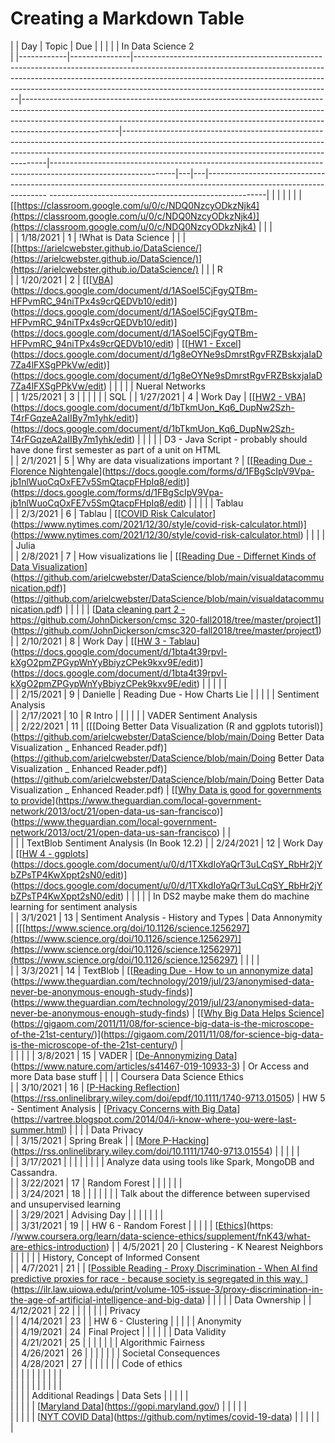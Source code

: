 # Creating a Markdown Table #
|            | Day           | Topic                                                                                                                                                                                                                                                                                     | Due                                                                                                                                                                                                                                                              |                                                                                                                                                                                                                       |                                                                                                             |   |   | In Data Science 2                                                                                                  
                                                      |
|------------|---------------|-------------------------------------------------------------------------------------------------------------------------------------------------------------------------------------------------------------------------------------------------------------------------------------------|------------------------------------------------------------------------------------------------------------------------------------------------------------------------------------------------------------------------------------------------------------------|-----------------------------------------------------------------------------------------------------------------------------------------------------------------------------------------------------------------------|-------------------------------------------------------------------------------------------------------------|---|---|--------------------------------------------------------------------------------------------------------------------
------------------------------------------------------|
|            |               |                                                                                                                                                                                                                                                                                           |                                                                                                                                                                                                                                                                  |                                                                                                                                                                                                                       | [[https://classroom.google.com/u/0/c/NDQ0NzcyODkzNjk4](https://classroom.google.com/u/0/c/NDQ0NzcyODkzNjk4)](https://classroom.google.com/u/0/c/NDQ0NzcyODkzNjk4) |   |   |                                                              
                                                                                                            |
| 1/18/2021  | 1             | !What is Data Science                                                                                                                                                                                                                                                                     |                                                                                                                                                                                                                                                                  |                                                                                                                                                                                                                       | [[https://arielcwebster.github.io/DataScience/](https://arielcwebster.github.io/DataScience/)](https://arielcwebster.github.io/DataScience/) |   |   | R                                                                                 
                                                                                       |
| 1/20/2021  | 2             | [[[[VBA](https://docs.google.com/document/d/1ASoeI5CjFgyQTBm-HFPvmRC_94niTPx4s9crQEDVb10/edit)](https://docs.google.com/document/d/1ASoeI5CjFgyQTBm-HFPvmRC_94niTPx4s9crQEDVb10/edit)](https://docs.google.com/document/d/1ASoeI5CjFgyQTBm-HFPvmRC_94niTPx4s9crQEDVb10/edit)](https://docs.google.com/document/d/1ASoeI5CjFgyQTBm-HFPvmRC_94niTPx4s9crQEDVb10/edit) | [[[HW1 - Excel](https://docs.google.com/document/d/1g8eOYNe9sDmrstRgvFRZBskxjaIaD7Za4lFXSgPPkVw/edit)](https://docs.google.com/document/d/1g8eOYNe9sDmrstRgvFRZBskxjaIaD7Za4lFXSgPPkVw/edit)](https://docs.google.com/document/d/1g8eOYNe9sDmrstRgvFRZBskxjaIaD7Za4lFXSgPPkVw/edit) |                                                                                                                                                                                                                       |                                                                                                             |   |   | Nueral Networks       
                                                                                                                                                   |
| 1/25/2021  | 3             |                                                                                                                                                                                                                                                                                           |                                                                                                                                                                                                                                                                  |                                                                                                                                                                                                                       |                                                                                                             |   | SQL |
| 1/27/2021  | 4             | Work Day                                                                                                                                                                                                                                                                                  | [[[HW2 - VBA](https://docs.google.com/document/d/1bTkmUon_Kq6_DupNw2Szh-T4rFGqzeA2aIIBy7m1yhk/edit)](https://docs.google.com/document/d/1bTkmUon_Kq6_DupNw2Szh-T4rFGqzeA2aIIBy7m1yhk/edit)](https://docs.google.com/document/d/1bTkmUon_Kq6_DupNw2Szh-T4rFGqzeA2aIIBy7m1yhk/edit) |                                                                                                                                                                                                                       |                                                                                                             |   |   | D3 - Java Script - probably should have done first semester as part of a unit on HTML             
                                                                       |
| 2/1/2021   | 5             | Why are data visualizations important ?                                                                                                                                                                                                                                                   | [[[Reading Due - Florence Nightengale](https://docs.google.com/forms/d/1FBgScIpV9Vpa-jb1nlWuoCqOxFE7v5SmQtacpFHpIq8/edit)](https://docs.google.com/forms/d/1FBgScIpV9Vpa-jb1nlWuoCqOxFE7v5SmQtacpFHpIq8/edit)](https://docs.google.com/forms/d/1FBgScIpV9Vpa-jb1nlWuoCqOxFE7v5SmQtacpFHpIq8/edit) |                                                                                                                                                                                                                       |                                                                                                             |   |   | Tablau                                                                            
                                                                                       |
| 2/3/2021   | 6             | Tablau                                                                                                                                                                                                                                                                                    | [[[COVID Risk Calculator](https://www.nytimes.com/2021/12/30/style/covid-risk-calculator.html)](https://www.nytimes.com/2021/12/30/style/covid-risk-calculator.html)](https://www.nytimes.com/2021/12/30/style/covid-risk-calculator.html)                       |                                                                                                                                                                                                                       |                                                                                                             |   |   | Julia                                                                                                              
                                                      |
| 2/8/2021   | 7             | How visualizations lie                                                                                                                                                                                                                                                                    | [[[Reading Due - Differnet Kinds of Data Visualization](https://github.com/arielcwebster/DataScience/blob/main/visualdatacommunication.pdf)](https://github.com/arielcwebster/DataScience/blob/main/visualdatacommunication.pdf)](https://github.com/arielcwebster/DataScience/blob/main/visualdatacommunication.pdf) |                                                                                                                                                                                                                       |                                                                                                             |   |   | [[Data cleaning part 2 - https://github.com/JohnDickerson/cmsc
320-fall2018/tree/master/project1](https://github.com/JohnDickerson/cmsc320-fall2018/tree/master/project1)](https://github.com/JohnDickerson/cmsc320-fall2018/tree/master/project1) |
| 2/10/2021  | 8             | Work Day                                                                                                                                                                                                                                                                                  | [[[HW 3 - Tablau](https://docs.google.com/document/d/1bta4t39rpvl-kXgO2pmZPGypWnYyBbiyzCPek9kxv9E/edit)](https://docs.google.com/document/d/1bta4t39rpvl-kXgO2pmZPGypWnYyBbiyzCPek9kxv9E/edit)](https://docs.google.com/document/d/1bta4t39rpvl-kXgO2pmZPGypWnYyBbiyzCPek9kxv9E/edit) |                                                                                                                                                                                                                       |                                                                                                             |   |   |                                                                                               
                                                                           |
| 2/15/2021  | 9             | Danielle                                                                                                                                                                                                                                                                                  | Reading Due - How Charts Lie                                                                                                                                                                                                                                     |                                                                                                                                                                                                                       |                                                                                                             |   |   | Sentiment Analysis                                                                                                 
                                                      |
| 2/17/2021  | 10            | R Intro                                                                                                                                                                                                                                                                                   |                                                                                                                                                                                                                                                                  |                                                                                                                                                                                                                       |                                                                                                             |   |   | VADER Sentiment Analysis                                                                                           
                                                      |
| 2/22/2021  | 11            | [[[Doing Better Data Visualization (R and ggplots tutorisl)](https://github.com/arielcwebster/DataScience/blob/main/Doing Better Data Visualization _ Enhanced Reader.pdf)](https://github.com/arielcwebster/DataScience/blob/main/Doing Better Data Visualization _ Enhanced Reader.pdf)](https://github.com/arielcwebster/DataScience/blob/main/Doing Better Data Visualization _ Enhanced Reader.pdf) | [[[Why Data is good for governments to provide](https://www.theguardian.com/local-government-network/2013/oct/21/open-data-us-san-francisco)](https://www.theguardian.com/local-government-network/2013/oct/21/open-data-us-san-francisco)](https://www.theguardian.com/local-government-network/2013/oct/21/open-data-us-san-francisco) |                                                                                                                                                                                                                       |                                                   
                                                          |   |   | TextBlob Sentiment Analysis (In Book 12.2)                                                                                                                               |
| 2/24/2021  | 12            | Work Day                                                                                                                                                                                                                                                                                  | [[[HW 4 - ggplots](https://docs.google.com/document/u/0/d/1TXkdIoYaQrT3uLCqSY_RbHr2jYbZPsTP4KwXppt2sN0/edit)](https://docs.google.com/document/u/0/d/1TXkdIoYaQrT3uLCqSY_RbHr2jYbZPsTP4KwXppt2sN0/edit)](https://docs.google.com/document/u/0/d/1TXkdIoYaQrT3uLCqSY_RbHr2jYbZPsTP4KwXppt2sN0/edit) |                                                                                                                                                                                                                       |                                                                                                             |   |   | In DS2 maybe make them do machine learning for sentiment analysis                
                                                                                        |
| 3/1/2021   | 13            | Sentiment Analysis - History and Types                                                                                                                                                                                                                                                    | Data Annonymity                                                                                                                                                                                                                                                  | [[[https://www.science.org/doi/10.1126/science.1256297](https://www.science.org/doi/10.1126/science.1256297)](https://www.science.org/doi/10.1126/science.1256297)](https://www.science.org/doi/10.1126/science.1256297) |                                                                                                             |   |   |                                                                                                                 
                                                         |
| 3/3/2021   | 14            | TextBlob                                                                                                                                                                                                                                                                                  | [[[Reading Due - How to un annonymize data](https://www.theguardian.com/technology/2019/jul/23/anonymised-data-never-be-anonymous-enough-study-finds)](https://www.theguardian.com/technology/2019/jul/23/anonymised-data-never-be-anonymous-enough-study-finds)](https://www.theguardian.com/technology/2019/jul/23/anonymised-data-never-be-anonymous-enough-study-finds) | [[[Why Big Data Helps Science](https://gigaom.com/2011/11/08/for-science-big-data-is-the-microscope-of-the-21st-century/)](https://gigaom.com/2011/11/08/for-science-big-data-is-the-microscope-of-the-21st-century/)](https://gigaom.com/2011/11/08/for-science-big-data-is-the-microscope-of-the-21st-century/) |                                   
                                                                          |   |   |                                                                                                                                                                          |
| 3/8/2021   | 15            | VADER                                                                                                                                                                                                                                                                                     | [[De-Annonymizing Data](https://www.nature.com/articles/s41467-019-10933-3)](https://www.nature.com/articles/s41467-019-10933-3)                                                                                                                                 | Or Access and more Data base stuff                                                                                                                                                                                    |                                                                                                             |   |   | Coursera Data Science Ethics                                                                                       
                                                      |
| 3/10/2021  | 16            | [[P-Hacking Reflection](https://rss.onlinelibrary.wiley.com/doi/epdf/10.1111/1740-9713.01505)](https://rss.onlinelibrary.wiley.com/doi/epdf/10.1111/1740-9713.01505)                                                                                                                      | HW 5 - Sentiment Analysis                                                                                                                                                                                                                                        | [[Privacy Concerns with Big Data](https://vartree.blogspot.com/2014/04/i-know-where-you-were-last-summer.html)](https://vartree.blogspot.com/2014/04/i-know-where-you-were-last-summer.html)                          |                                                                                                             |   |   | Data Privacy                                                                                                       
                                                      |
| 3/15/2021  | Spring Break  |                                                                                                                                                                                                                                                                                           | [[More P-Hacking](https://rss.onlinelibrary.wiley.com/doi/10.1111/1740-9713.01554)](https://rss.onlinelibrary.wiley.com/doi/10.1111/1740-9713.01554)                                                                                                             |                                                                                                                                                                                                                       |                                                                                                             |   |   |                                                                                                                    
                                                      |
| 3/17/2021  |               |                                                                                                                                                                                                                                                                                           |                                                                                                                                                                                                                                                                  |                                                                                                                                                                                                                       |                                                                                                             |   |   | Analyze data using tools like Spark, MongoDB and Cassandra.                                                        
                                                      |
| 3/22/2021  | 17            | Random Forest                                                                                                                                                                                                                                                                             |                                                                                                                                                                                                                                                                  |                                                                                                                                                                                                                       |                                                                                                             |   |   |                                                                                                                    
                                                      |
| 3/24/2021  | 18            |                                                                                                                                                                                                                                                                                           |                                                                                                                                                                                                                                                                  |                                                                                                                                                                                                                       |                                                                                                             |   |   | Talk about the difference between supervised and unsupervised learning                                             
                                                      |
| 3/29/2021  | Advising Day  |                                                                                                                                                                                                                                                                                           |                                                                                                                                                                                                                                                                  |                                                                                                                                                                                                                       |                                                                                                             |   |   |                                                                                                                    
                                                      |
| 3/31/2021  | 19            |                                                                                                                                                                                                                                                                                           | HW 6 - Random Forest                                                                                                                                                                                                                                             |                                                                                                                                                                                                                       |                                                                                                             |   |   | [[Ethics](https://www.coursera.org/learn/data-science-ethics/supplement/fnK43/what-are-ethics-introduction)](https:
//www.coursera.org/learn/data-science-ethics/supplement/fnK43/what-are-ethics-introduction) |
| 4/5/2021   | 20            | Clustering - K Nearest Neighbors                                                                                                                                                                                                                                                          |                                                                                                                                                                                                                                                                  |                                                                                                                                                                                                                       |                                                                                                             |   |   | History, Concept of Informed Consent                                                                               
                                                      |
| 4/7/2021   | 21            |                                                                                                                                                                                                                                                                                           | [[Possible Reading - Proxy Discrimination - When AI find predictive proxies for race - because society is segregated in this way. ](https://ilr.law.uiowa.edu/print/volume-105-issue-3/proxy-discrimination-in-the-age-of-artificial-intelligence-and-big-data)](https://ilr.law.uiowa.edu/print/volume-105-issue-3/proxy-discrimination-in-the-age-of-artificial-intelligence-and-big-data) |                                                                                                                                                                                                                       |                                                                                                             |
   |   | Data Ownership                                                                                                                                                           |
| 4/12/2021  | 22            |                                                                                                                                                                                                                                                                                           |                                                                                                                                                                                                                                                                  |                                                                                                                                                                                                                       |                                                                                                             |   |   | Privacy                                                                                                            
                                                      |
| 4/14/2021  | 23            |                                                                                                                                                                                                                                                                                           | HW 6 - Clustering                                                                                                                                                                                                                                                |                                                                                                                                                                                                                       |                                                                                                             |   |   | Anonymity                                                                                                          
                                                      |
| 4/19/2021  | 24            | Final Project                                                                                                                                                                                                                                                                             |                                                                                                                                                                                                                                                                  |                                                                                                                                                                                                                       |                                                                                                             |   |   | Data Validity                                                                                                      
                                                      |
| 4/21/2021  | 25            |                                                                                                                                                                                                                                                                                           |                                                                                                                                                                                                                                                                  |                                                                                                                                                                                                                       |                                                                                                             |   |   | Algorithmic Fairness                                                                                               
                                                      |
| 4/26/2021  | 26            |                                                                                                                                                                                                                                                                                           |                                                                                                                                                                                                                                                                  |                                                                                                                                                                                                                       |                                                                                                             |   |   | Societal Consequences                                                                                              
                                                      |
| 4/28/2021  | 27            |                                                                                                                                                                                                                                                                                           |                                                                                                                                                                                                                                                                  |                                                                                                                                                                                                                       |                                                                                                             |   |   | Code of ethics                                                                                                     
                                                      |
|            |               |                                                                                                                                                                                                                                                                                           |                                                                                                                                                                                                                                                                  |                                                                                                                                                                                                                       |                                                                                                             |   |   |                                                                                                                    
                                                      |
|            |               |                                                                                                                                                                                                                                                                                           |                                                                                                                                                                                                                                                                  |                                                                                                                                                                                                                       |                                                                                                             |   |   |                                                                                                                    
                                                      |
|            |               | Additional Readings                                                                                                                                                                                                                                                                       | Data Sets                                                                                                                                                                                                                                                        |                                                                                                                                                                                                                       |                                                                                                             |   |   |                                                                                                                    
                                                      |
|            |               |                                                                                                                                                                                                                                                                                           | [[Maryland Data](https://gopi.maryland.gov/)](https://gopi.maryland.gov/)                                                                                                                                                                                        |                                                                                                                                                                                                                       |                                                                                                             |   |   |                                                                                                                    
                                                      |
|            |               |                                                                                                                                                                                                                                                                                           | [[NYT COVID Data](https://github.com/nytimes/covid-19-data)](https://github.com/nytimes/covid-19-data)                                                                                                                                                           |                                                                                                                                                                                                                       |                                                                                                             |   |   |                                                                                                                    
                                                      |

